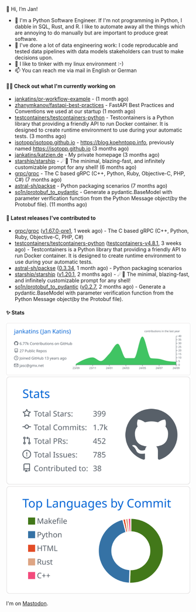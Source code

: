 👋 Hi, I’m Jan!

- 🌱 I'm a Python Software Engineer. If I'm not programming in Python, I dabble in SQL, Rust, and R. 
  I like to automate away all the things which are annoying to do manually but are important to produce great software.
- 💪 I've done a lot of data engineering work: I code reproducable and tested data pipelines with 
  data models stakeholders can trust to make decisions upon.
- 💞️ I like to tinker with my linux environment :-)
- 📫 You can reach me via mail in English or German

#### 👩‍💻 Check out what I'm currently working on

- [jankatins/pr-workflow-example](https://github.com/jankatins/pr-workflow-example) -  (1 month ago)
- [zhanymkanov/fastapi-best-practices](https://github.com/zhanymkanov/fastapi-best-practices) - FastAPI Best Practices and Conventions we used at our startup (1 month ago)
- [testcontainers/testcontainers-python](https://github.com/testcontainers/testcontainers-python) - Testcontainers is a Python library that providing a friendly API to run Docker container. It is designed to create runtime environment to use during your automatic tests. (3 months ago)
- [isotopp/isotopp.github.io](https://github.com/isotopp/isotopp.github.io) - https://blog.koehntopp.info, previously named https://isotopp.github.io (3 months ago)
- [jankatins/katzien.de](https://github.com/jankatins/katzien.de) - My private homepage (3 months ago)
- [starship/starship](https://github.com/starship/starship) - ☄🌌️  The minimal, blazing-fast, and infinitely customizable prompt for any shell! (6 months ago)
- [grpc/grpc](https://github.com/grpc/grpc) - The C based gRPC (C&#43;&#43;, Python, Ruby, Objective-C, PHP, C#) (7 months ago)
- [astral-sh/packse](https://github.com/astral-sh/packse) - Python packaging scenarios (7 months ago)
- [so1n/protobuf_to_pydantic](https://github.com/so1n/protobuf_to_pydantic) - Generate a pydantic.BaseModel with parameter verification function from the Python Message object(by the Protobuf file). (11 months ago)

#### 🔭 Latest releases I've contributed to

- [grpc/grpc](https://github.com/grpc/grpc) ([v1.67.0-pre1](https://github.com/grpc/grpc/releases/tag/v1.67.0-pre1), 1 week ago) - The C based gRPC (C&#43;&#43;, Python, Ruby, Objective-C, PHP, C#)
- [testcontainers/testcontainers-python](https://github.com/testcontainers/testcontainers-python) ([testcontainers-v4.8.1](https://github.com/testcontainers/testcontainers-python/releases/tag/testcontainers-v4.8.1), 3 weeks ago) - Testcontainers is a Python library that providing a friendly API to run Docker container. It is designed to create runtime environment to use during your automatic tests.
- [astral-sh/packse](https://github.com/astral-sh/packse) ([0.3.34](https://github.com/astral-sh/packse/releases/tag/0.3.34), 1 month ago) - Python packaging scenarios
- [starship/starship](https://github.com/starship/starship) ([v1.20.1](https://github.com/starship/starship/releases/tag/v1.20.1), 2 months ago) - ☄🌌️  The minimal, blazing-fast, and infinitely customizable prompt for any shell!
- [so1n/protobuf_to_pydantic](https://github.com/so1n/protobuf_to_pydantic) ([v0.2.7](https://github.com/so1n/protobuf_to_pydantic/releases/tag/v0.2.7), 2 months ago) - Generate a pydantic.BaseModel with parameter verification function from the Python Message object(by the Protobuf file).


#### ✨ Stats

  [![](https://raw.githubusercontent.com/jankatins/jankatins/master/profile-summary-card-output/github/0-profile-details.svg)](https://github.com/vn7n24fzkq/github-profile-summary-cards)
  [![](https://raw.githubusercontent.com/jankatins/jankatins/master/profile-summary-card-output/github/3-stats.svg)](https://github.com/vn7n24fzkq/github-profile-summary-cards)
  [![](https://raw.githubusercontent.com/jankatins/jankatins/master/profile-summary-card-output/github/2-most-commit-language.svg)](https://github.com/vn7n24fzkq/github-profile-summary-cards)

I'm on <a rel="me" href="https://fosstodon.org/@jankatins">Mastodon</a>.
